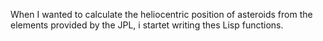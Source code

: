 When I wanted to calculate the heliocentric position of asteroids from the elements provided by the JPL, i startet writing thes Lisp functions.
